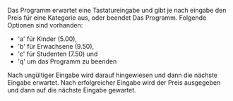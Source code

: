 Das Programm erwartet eine Tastatureingabe und gibt je nach eingabe den Preis
für eine Kategorie aus, oder beendet Das Programm. Folgende Optionen sind
vorhanden:

 - 'a' für Kinder (5.00),
 - 'b' für Erwachsene (9.50),
 - 'c' für Studenten (7.50) und
 - 'q' um das Programm zu beenden

Nach ungültiger Eingabe wird darauf hingewiesen und dann die nächste Eingabe
erwartet. Nach erfolgreicher Eingabe wird der Preis ausgegeben und dann auf die
nächste Eingabe gewartet.
